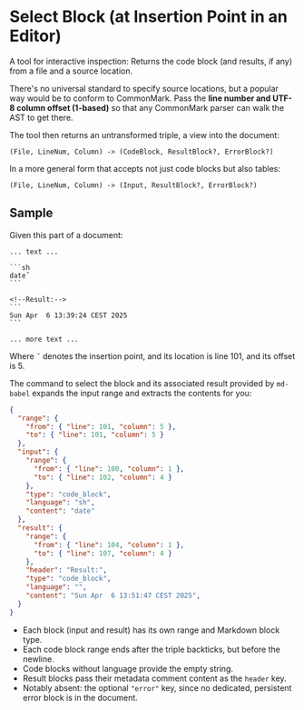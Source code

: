 # Select Block (at Insertion Point in an Editor)

A tool for interactive inspection:
Returns the code block (and results, if any) from a file and a source location.

There's no universal standard to specify source locations, but a popular way would be to conform to CommonMark.
Pass the **line number and UTF-8 column offset (1-based)** so that any CommonMark parser can walk the AST to get there.

The tool then returns an untransformed triple, a view into the document:

    (File, LineNum, Column) -> (CodeBlock, ResultBlock?, ErrorBlock?)

In a more general form that accepts not just code blocks but also tables:

    (File, LineNum, Column) -> (Input, ResultBlock?, ErrorBlock?)

## Sample

Given this part of a document:


    ... text ...
    
    ```sh
    dateˇ
    ```

    <!--Result:-->
    ```
    Sun Apr  6 13:39:24 CEST 2025
    ```

    ... more text ...


Where `ˇ` denotes the insertion point, and its location is line 101, and its offset is 5.

The command to select the block and its associated result provided by `md-babel` expands the input range and extracts the contents for you:

```json
{
  "range": {
    "from": { "line": 101, "column": 5 },
    "to": { "line": 101, "column": 5 }
  },
  "input": {
    "range": {
      "from": { "line": 100, "column": 1 },
      "to": { "line": 102, "column": 4 }
    },
    "type": "code_block",
    "language": "sh",
    "content": "date"
  },
  "result": {
    "range": {
      "from": { "line": 104, "column": 1 },
      "to": { "line": 107, "column": 4 }
    },
    "header": "Result:",
    "type": "code_block",
    "language": "",
    "content": "Sun Apr  6 13:51:47 CEST 2025",
  }
}
```

- Each block (input and result) has its own range and Markdown block type.
- Each code block range ends after the triple backticks, but before the newline.
- Code blocks without language provide the empty string.
- Result blocks pass their metadata comment content as the `header` key.
- Notably absent: the optional `"error"` key, since no dedicated, persistent error block is in the document.
